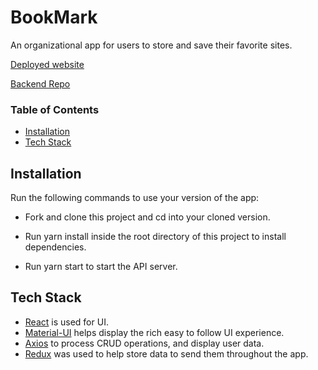 # BookMark
An organizational app for users to store and save their favorite sites.

[Deployed website](https://quizzical-blackwell-d608a3.netlify.com/)

[Backend Repo](https://github.com/diaz4674/BE-BookMark)

### Table of Contents
- [Installation](#installation)
- [Tech Stack](#tech-stack)


## Installation

Run the following commands to use your version of the app:

+ Fork and clone this project and cd into your cloned version.

+ Run yarn install inside the root directory of this project to install dependencies.

+ Run yarn start to start the API server.

## Tech Stack
+ [React](https://reactjs.org/) is used for UI.
+ [Material-UI](https://material-ui.com/) helps display the rich easy to follow UI experience.
+ [Axios](https://www.npmjs.com/package/axios) to process CRUD operations, and display user data.
+ [Redux](https://react-redux.js.org/) was used to help store data to send them throughout the app.
